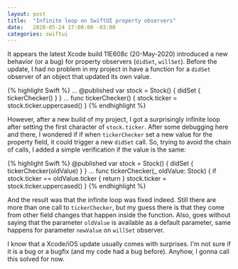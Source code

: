 ```yaml
---
layout: post
title:  "Infinite loop on SwiftUI property observers"
date:   2020-05-24 17:00:00 -03:00
categories: swiftui
---
```


It appears the latest Xcode build 11E608c (20-May-2020) introduced a new behavior (or a bug) for property observers (`didSet`, `willSet`). Before the update, I had no problem in my project in have a function for a `didSet` observer of an object that updated its own value.

{% highlight Swift %}
...
@published var stock = Stock() {
    didSet {
        tickerChecker()
    }
}
...
func tickerChecker() {
    stock.ticker = stock.ticker.uppercased()
}
{% endhighlight %}

However, after a new build of my project, I got a surprisingly infinite loop after setting the first character of `stock.ticker`. After some debugging here and there, I wondered if if when `tickerChecker` set a new value for the property field, it could trigger a new `didSet` call. So, trying to avoid the chain of calls, I added a simple verification if the value is the same:

{% highlight Swift %}
@published var stock = Stock() {
    didSet {
        tickerChecker(oldValue)
    }
}
...
func tickerChecker(_ oldValue: Stock) {
    if stock.ticker == oldValue.ticker {
        return
    }
    stock.ticker = stock.ticker.uppercased()
}
{% endhighlight %}

And the result was that the infinite loop was fixed indeed. Still there are more than one call to `tickerChecker`, but my guess there is that they come from other field changes that happen inside the function. Also, goes without saying that the parameter `oldValue` is available as a default parameter, same happens for parameter `newValue` on `willSet` observer.

I know that a Xcode/iOS update usually comes with surprises. I'm not sure if it is a bug or a bugfix (and my code had a bug before). Anyhow, I gonna call this solved for now.